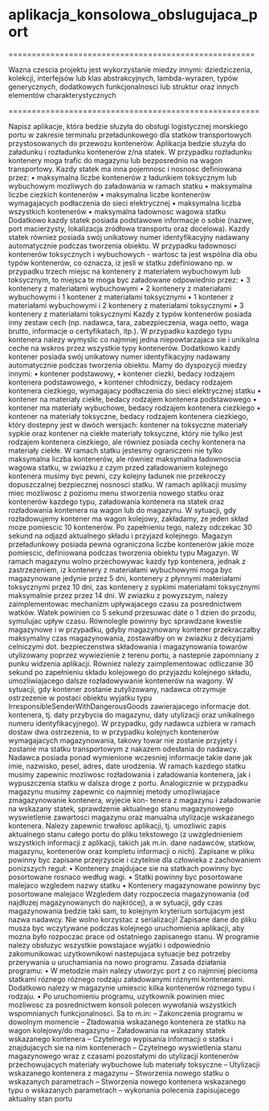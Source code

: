 # aplikacja_konsolowa_obslugujaca_port

=====================================================

Wazna czescia projektu jest wykorzystanie miedzy innymi: dziedziczenia, kolekcji, interfejsów lub klas abstrakcyjnych, lambda-wyrazen, typów generycznych, dodatkowych funkcjonalnosci lub struktur oraz innych elementów charakterystycznych

======================================================

Napisz aplikacje, która bedzie słuzyła do obsługi logistycznej morskiego portu w zakresie
terminalu przeładunkowego dla statków transportowych przystosowanych do przewozu kontenerów.
Aplikacja bedzie słuzyła do załadunku i rozładunku kontenerów z/na statek. W przypadku
rozładunku kontenery moga trafic do magazynu lub bezposrednio na wagon transportowy.
Kazdy statek ma inna pojemnosc i nosnosc definiowana przez:
• maksymalna liczbe kontenerów z ładunkiem toksycznym lub wybuchowym mozliwych do
załadowania w ramach statku
• maksymalna liczbe ciezkich kontenerów
• maksymalna liczbe kontenerów wymagajacych podłaczenia do sieci elektrycznej
• maksymalna liczba wszystkich kontenerów
• maksymalna ładownosc wagowa statku
Dodatkowo kazdy statek posiada podstawowe informacje o sobie (nazwe, port macierzysty,
lokalizacja zródłowa transportu oraz docelowa). Kazdy statek równiez posiada swój unikatowy
numer identyfikacyjny nadawany automatycznie podczas tworzenia obiektu.
W przypadku ładownosci kontenerów toksycznych i wybuchowych - wartosc ta jest wspólna
dla obu typów kontenerów, co oznacza, iz jesli w statku zdefiniowano np. w przypadku trzech
miejsc na kontenery z materiałem wybuchowym lub toksycznym, to miejsca te moga byc załadowane
odpowiednio przez:
• 3 kontenery z materiałami wybuchowymi
• 2 kontenery z materiałami wybuchowymi i 1 kontener z materiałami toksycznymi
• 1 kontener z materiałami wybuchowymi i 2 kontenery z materiałami toksycznymi
• 3 kontenery z materiałami toksycznymi
Kazdy z typów kontenerów posiada inny zestaw cech (np. nadawca, tara, zabezpieczenia,
waga netto, waga brutto, informacje o certyfikatach, itp.). W przypadku kazdego typu kontenera
nalezy wymyslic co najmniej jedna niepowtarzajaca sie i unikalna ceche na wskros przez
wszystkie typy kontenerów. Dodatkowo kazdy kontener posiada swój unikatowy numer identyfikacyjny
nadawany automatycznie podczas tworzenia obiektu.
Mamy do dyspozycji miedzy innymi:
• kontener podstawowy,
• kontener ciezki, bedacy rodzajem kontenera podstawowego,
• kontener chłodniczy, bedacy rodzajem kontenera ciezkiego, wymagajacy podłaczenia do
sieci elektrycznej statku
• kontener na materiały ciekłe, bedacy rodzajem kontenera podstawowego
• kontener ma materiały wybuchowe, bedacy rodzajem kontenera ciezkiego
• kontener na materiały toksyczne, bedacy rodzajem kontenera ciezkiego, który dostepny
jest w dwóch wersjach: kontener na toksyczne materiały sypkie oraz kontener na ciekłe
materiały toksyczne, który nie tylko jest rodzajem kontenera ciezkiego, ale równiez posiada
cechy kontenera na materiały ciekłe.
W ramach statku jestesmy ograniczeni nie tylko maksymalna liczba kontenerów, ale równiez
maksymalna ładownoscia wagowa statku, w zwiazku z czym przed załadowaniem kolejnego
kontenera musimy byc pewni, czy kolejny ładunek nie przekroczy dopuszczalnej bezpiecznej nosnosci
statku.
W ramach aplikacji musimy miec mozliwosc z poziomu menu stworzenia nowego statku oraz
kontenerów kazdego typu, załadowania kontenera na statek oraz rozładowania kontenera na
wagon lub do magazynu.
W sytuacji, gdy rozładowujemy kontener ma wagon kolejowy, zakładamy, ze jeden skład moze
pomiescic 10 kontenerów. Po zapełnieniu tego, nalezy odczekac 30 sekund na odjazd aktualnego
składu i przyjazd kolejnego.
Magazyn przeładunkowy posiada pewna ograniczona liczbe kontenerów jakie moze pomiescic,
definiowana podczas tworzenia obiektu typu Magazyn. W ramach magazynu wolno przechowywac
kazdy typ kontenera, jednak z zastrzezeniem, iz kontenery z materiałami wybuchowymi
moga byc magazynowane jedynie przez 5 dni, kontenery z płynnymi materiałami toksycznymi
przez 10 dni, zas kontenery z sypkimi materiałami toksycznymi maksymalnie przez przez 14 dni.
W zwiazku z powyzszym, nalezy zaimplementowac mechanizm upływajacego czasu za posrednictwem
watków. Watek powinien co 5 sekund przesuwac date o 1 dzien do przodu, symulujac
upływ czasu. Równolegle powinny byc sprawdzane kwestie magazynowe i w przypadku,
gdyby magazynowany kontener przekraczałby maksymalny czas magazynowania, zostawałby on
w zwiazku z decyzjami celniczymi dot. bezpieczenstwa składowania i magazynowania towarów
utylizowany poprzez wywiezienie z terenu portu, a nastepnie zapomniany z punku widzenia aplikacji.
Równiez nalezy zaimplementowac odliczanie 30 sekund po zapełnieniu składu kolejowego
do przyjazdu kolejnego składu, umozliwiajacego dalsze rozładowywanie kontenerów na wagony.
W sytuacji, gdy kontener zostanie zutylizowany, nadawca otrzymuje ostrzezenie w postaci
obiektu wyjatku typu IrresponsibleSenderWithDangerousGoods zawierajacego informacje
dot. kontenera, tj. daty przybycia do magazynu, daty utylizacji oraz unikalnego numeru
identyfikacyjnego). W przypadku, gdy nadawca uzbiera w ramach dostaw dwa ostrzezenia, to
w przypadku kolejnych kontenerów wymagajacych magazynowania, takowy towar nie zostanie
przyjety i zostanie ma statku transportowym z nakazem odesłania do nadawcy.
Nadawca posiada ponad wymienione wczesniej informacje takie dane jak imie, nazwisko, pesel,
adres, date urodzenia.
W ramach kazdego statku musimy zapewnic mozliwosc rozładowania i załadowania kontenera,
jak i wypuszczenia statku w dalsza droge z portu. Analogicznie w przypadku magazynu
musimy zapewnic co najmniej metody umozliwiajace zmagazynowanie kontenera, wyjecie kon-
tenera z magazynu i załadowanie na wskazany statek, sprawdzenie aktualnego stanu magazynowego
wyswietlenie zawartosci magazynu oraz manualna utylizacje wskazanego kontenera.
Nalezy zapewnic trwałosc aplikacji, tj. umozliwic zapis aktualnego stanu całego portu do
pliku tekstowego (z uwzglednieniem wszystkich informacji z aplikacji, takich jak m.in. dane
nadawców, statków, magazynu, kontenerów oraz kompletu informacji o nich). Zapisane w pliku
powinny byc zapisane przejrzyscie i czytelnie dla człowieka z zachowaniem ponizszych reguł:
• Kontenery znajdujace sie na statkach powinny byc posortowane rosnaco według wagi.
• Statki powinny byc posortowane malejaco wzgledem nazwy statku
• Kontenery magazynowane powinny byc posortowane malejaco Wzgledem daty rozpoczecia
magazynowania (od najdłuzej magazynowanych do najkrócej), a w sytuacji, gdy czas
magazynowania bedzie taki sam, to kolejnym kryterium sortujacym jest nazwa nadawcy.
Nie wolno korzystac z serializacji!
Zapisane dane do pliku musza byc wczytywane podczas kolejnego uruchomienia aplikacji,
aby mozna było rozpoczac prace od ostatniego zapisanego stanu.
W programie nalezy obsłuzyc wszystkie powstajace wyjatki i odpowiednio zakomunikowac
uzytkownikowi nastepujaca sytuacje bez potrzeby przerywania u uruchamiania na nowo programu.
Zasada działania programu:
• W metodzie main nalezy utworzyc port z co najmniej piecioma statkami róznego róznego
rodzaju załadowanymi róznymi kontenerami. Dodatkowo nalezy w magazynie umiescic
kilka kontenerów róznego typu i rodzaju.
• Po uruchomieniu programu, uzytkownik powinien miec mozliwosc za posrednictwem konsoli
polecen wywołania wszystkich wspomnianych funkcjonalnosci. Sa to m.in:
– Zakonczenia programu w dowolnym momencie
– Zładowania wskazanego kontenera ze statku na wagon kolejowy/do magazynu
– Załadowania na wskazany statek wskazanego kontenera
– Czytelnego wypisania informacji o statku i znajdujacych sie na nim kontenerach
– Czytelnego wyswietlenia stanu magazynowego wraz z czasami pozostałymi do utylizacji
kontenerów przechowujacych materiały wybuchowe lub materiały toksyczne
– Utylizacji wskazanego kontenera z magazynu
– Stworzenia nowego statku o wskazanych parametrach
– Stworzenia nowego kontenera wskazanego typu o wskazanych parametrach
– wykonania polecenia zapisujacego aktualny stan portu
